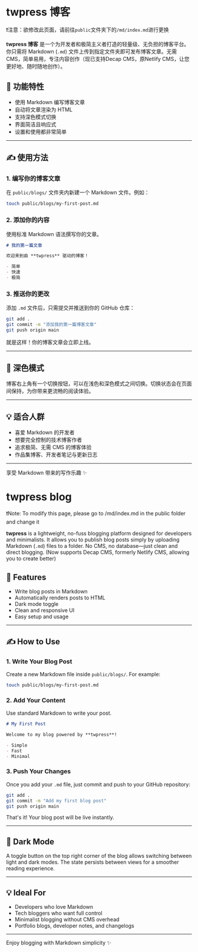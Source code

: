 # twpress 博客

❗注意：欲修改此页面，请前往`public`文件夹下的`/md/index.md`进行更换

**twpress 博客** 是一个为开发者和极简主义者打造的轻量级、无负担的博客平台。你只需将 Markdown (`.md`) 文件上传到指定文件夹即可发布博客文章。无需 CMS，简单易用，专注内容创作（现已支持Decap CMS，原Netlify CMS，让您更好地、随时随地创作）。

## 🚀 功能特性

- 使用 Markdown 编写博客文章  
- 自动将文章渲染为 HTML  
- 支持深色模式切换  
- 界面简洁且响应式  
- 设置和使用都非常简单  

---

## ✍️ 使用方法

### 1. **编写你的博客文章**

在 `public/blogs/` 文件夹内新建一个 Markdown 文件。例如：

```bash
touch public/blogs/my-first-post.md
```

### 2. **添加你的内容**

使用标准 Markdown 语法撰写你的文章。

```markdown
# 我的第一篇文章

欢迎来到由 **twpress** 驱动的博客！

- 简单  
- 快速  
- 极简  
```

### 3. **推送你的更改**

添加 `.md` 文件后，只需提交并推送到你的 GitHub 仓库：

```bash
git add .
git commit -m "添加我的第一篇博客文章"
git push origin main
```

就是这样！你的博客文章会立即上线。

---

## 🌙 深色模式

博客右上角有一个切换按钮，可以在浅色和深色模式之间切换。切换状态会在页面间保持，为你带来更流畅的阅读体验。

---

## 💡 适合人群

- 喜爱 Markdown 的开发者  
- 想要完全控制的技术博客作者  
- 追求极简、无需 CMS 的博客体验  
- 作品集博客、开发者笔记与更新日志  

---

享受 Markdown 带来的写作乐趣 ✨



# twpress blog

❗Note: To modify this page, please go to /md/index.md in the public folder and change it

**twpress** is a lightweight, no-fuss blogging platform designed for developers and minimalists. It allows you to publish blog posts simply by uploading Markdown (`.md`) files to a folder. No CMS, no database—just clean and direct blogging. (Now supports Decap CMS, formerly Netlify CMS, allowing you to create better)

## 🚀 Features

- Write blog posts in Markdown  
- Automatically renders posts to HTML  
- Dark mode toggle  
- Clean and responsive UI  
- Easy setup and usage  

---

## ✍️ How to Use

### 1. **Write Your Blog Post**

Create a new Markdown file inside `public/blogs/`. For example:

```bash
touch public/blogs/my-first-post.md
```

### 2. **Add Your Content**

Use standard Markdown to write your post.

```markdown
# My First Post

Welcome to my blog powered by **twpress**!

- Simple  
- Fast  
- Minimal  
```

### 3. **Push Your Changes**

Once you add your `.md` file, just commit and push to your GitHub repository:

```bash
git add .
git commit -m "Add my first blog post"
git push origin main
```

That's it! Your blog post will be live instantly.

---

## 🌙 Dark Mode

A toggle button on the top right corner of the blog allows switching between light and dark modes. The state persists between views for a smoother reading experience.

---

## 💡 Ideal For

- Developers who love Markdown  
- Tech bloggers who want full control  
- Minimalist blogging without CMS overhead  
- Portfolio blogs, developer notes, and changelogs  

---

Enjoy blogging with Markdown simplicity ✨
